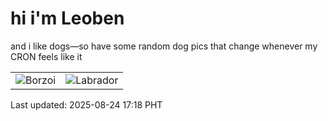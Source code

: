 # hi i'm Leoben

and i like dogs—so have some random dog pics that change whenever my CRON feels like it

|  |  |
|--------|----------|
| ![Borzoi](https://random-dog-vercel.vercel.app/api/random-borzoi?v=1756027088) | ![Labrador](https://random-dog-vercel.vercel.app/api/random-labrador?v=1756027088) |

Last updated: 2025-08-24 17:18 PHT
